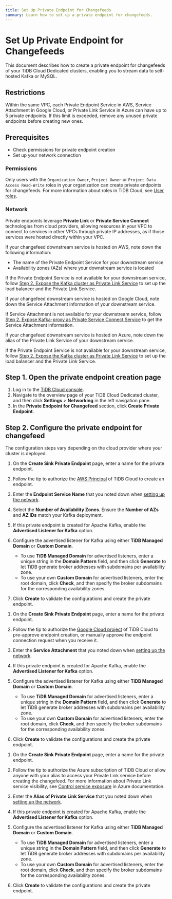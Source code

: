 ```yaml
---
title: Set Up Private Endpoint for Changefeeds
summary: Learn how to set up a private endpoint for changefeeds.
---
```


# Set Up Private Endpoint for Changefeeds

This document describes how to create a private endpoint for changefeeds of your TiDB Cloud Dedicated clusters, enabling you to stream data to self-hosted Kafka or MySQL.

## Restrictions

Within the same VPC, each Private Endpoint Service in AWS, Service Attachment in Google Cloud, or Private Link Service in Azure can have up to 5 private endpoints. If this limit is exceeded, remove any unused private endpoints before creating new ones.

## Prerequisites

- Check permissions for private endpoint creation
- Set up your network connection

### Permissions

Only users with the `Organization Owner`, `Project Owner` or `Project Data Access Read-Write` roles in your organization can create private endpoints for changefeeds. For more information about roles in TiDB Cloud, see [User roles](/tidb-cloud/manage-user-access.md#user-roles).

### Network

Private endpoints leverage **Private Link** or **Private Service Connect** technologies from cloud providers, allowing resources in your VPC to connect to services in other VPCs through private IP addresses, as if those services were hosted directly within your VPC.

<SimpleTab>
<div label="AWS">

If your changefeed downstream service is hosted on AWS, note down the following information:

- The name of the Private Endpoint Service for your downstream service
- Availability zones (AZs) where your downstream service is located

If the Private Endpoint Service is not available for your downstream service, follow [Step 2. Expose the Kafka cluster as Private Link Service](/tidb-cloud/setup-aws-self-hosted-kafka-private-link-service.md#step-2-expose-the-kafka-cluster-as-private-link-service) to set up the load balancer and the Private Link Service.

</div>

<div label="Google Cloud">

If your changefeed downstream service is hosted on Google Cloud, note down the Service Attachment information of your downstream service.

If Service Attachment is not available for your downstream service, follow [Step 2. Expose Kafka-proxy as Private Service Connect Service](/tidb-cloud/setup-self-hosted-kafka-private-service-connect.md#step-2-expose-kafka-proxy-as-private-service-connect-service) to get the Service Attachment information.

</div>

<div label="Azure">

If your changefeed downstream service is hosted on Azure, note down the alias of the Private Link Service of your downstream service.

If the Private Endpoint Service is not available for your downstream service, follow [Step 2. Expose the Kafka cluster as Private Link Service](/tidb-cloud/setup-azure-self-hosted-kafka-private-link-service.md#step-2-expose-the-kafka-cluster-as-private-link-service) to set up the load balancer and the Private Link Service.

</div>
</SimpleTab>

## Step 1. Open the private endpoint creation page

1. Log in to the [TiDB Cloud console](https://tidbcloud.com/).
2. Navigate to the overview page of your TiDB Cloud Dedicated cluster, and then click **Settings** > **Networking** in the left navigation pane.
3. In the **Private Endpoint for Changefeed** section, click **Create Private Endpoint**.

## Step 2. Configure the private endpoint for changefeed

The configuration steps vary depending on the cloud provider where your cluster is deployed.

<SimpleTab>
<div label="AWS">

1. On the **Create Sink Private Endpoint** page, enter a name for the private endpoint.

2. Follow the tip to authorize the [AWS Principal](https://docs.aws.amazon.com/IAM/latest/UserGuide/reference_policies_elements_principal.html#principal-accounts) of TiDB Cloud to create an endpoint.

3. Enter the **Endpoint Service Name** that you noted down when [setting up the network](#network).

4. Select the **Number of Availability Zones**. Ensure the **Number of AZs** and **AZ IDs** match your Kafka deployment.

5. If this private endpoint is created for Apache Kafka, enable the **Advertised Listener for Kafka** option.

6. Configure the advertised listener for Kafka using either **TiDB Managed Domain** or **Custom Domain**.

   - To use **TiDB Managed Domain** for advertised listeners, enter a unique string in the **Domain Pattern** field, and then click **Generate** to let TiDB generate broker addresses with subdomains per availability zone.
   - To use your own **Custom Domain** for advertised listeners, enter the root domain, click **Check**, and then specify the broker subdomains for the corresponding availability zones.

7. Click **Create** to validate the configurations and create the private endpoint.

</div>

<div label="Google Cloud">

1. On the **Create Sink Private Endpoint** page, enter a name for the private endpoint.

2. Follow the tip to authorize the [Google Cloud project](https://cloud.google.com/resource-manager/docs/creating-managing-projects) of TiDB Cloud to pre-approve endpoint creation, or manually approve the endpoint connection request when you receive it.

3. Enter the **Service Attachment** that you noted down when [setting up the network](#network).

4. If this private endpoint is created for Apache Kafka, enable the **Advertised Listener for Kafka** option.

5. Configure the advertised listener for Kafka using either **TiDB Managed Domain** or **Custom Domain**.

   - To use **TiDB Managed Domain** for advertised listeners, enter a unique string in the **Domain Pattern** field, and then click **Generate** to let TiDB generate broker addresses with subdomains per availability zone.
   - To use your own **Custom Domain** for advertised listeners, enter the root domain, click **Check**, and then specify the broker subdomains for the corresponding availability zones.

6. Click **Create** to validate the configurations and create the private endpoint.

</div>

<div label="Azure">

1. On the **Create Sink Private Endpoint** page, enter a name for the private endpoint.

2. Follow the tip to authorize the Azure subscription of TiDB Cloud or allow anyone with your alias to access your Private Link service before creating the changefeed. For more information about Private Link service visibility, see [Control service exposure](https://learn.microsoft.com/en-us/azure/private-link/private-link-service-overview#control-service-exposure) in Azure documentation.

3. Enter the **Alias of Private Link Service** that you noted down when [setting up the network](#network).

4. If this private endpoint is created for Apache Kafka, enable the **Advertised Listener for Kafka** option.

5. Configure the advertised listener for Kafka using either **TiDB Managed Domain** or **Custom Domain**.

    - To use **TiDB Managed Domain** for advertised listeners, enter a unique string in the **Domain Pattern** field, and then click **Generate** to let TiDB generate broker addresses with subdomains per availability zone.
    - To use your own **Custom Domain** for advertised listeners, enter the root domain, click **Check**, and then specify the broker subdomains for the corresponding availability zones.

6. Click **Create** to validate the configurations and create the private endpoint.

</div>
</SimpleTab>
